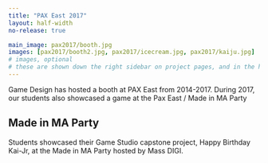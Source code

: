 ```yaml
---
title: "PAX East 2017"
layout: half-width
no-release: true

main_image: pax2017/booth.jpg
images: [pax2017/booth2.jpg, pax2017/icecream.jpg, pax2017/kaiju.jpg]
# images, optional
# these are shown down the right sidebar on project pages, and in the hover gallery on the main page
---
```


Game Design has hosted a booth at PAX East from 2014-2017. During 2017, our students also showcased a game at the Pax East / Made in MA Party

## Made in MA Party

Students showcased their Game Studio capstone project, Happy Birthday Kai-Jr, at the Made in MA Party hosted by Mass DIGI.